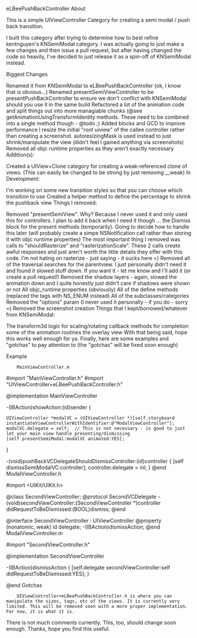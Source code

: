 eLBeePushBackController
        About

This is a simple UIViewController Category for creating a semi modal / push back transition.

I built this category after trying to determine how to best refine kentnguyen's KNSemiModal category. I was actually going to just make a few changes and then issue a pull request, but after having changed the code so heavily, I've decided to just release it as a spin-off of KNSemiModal instead.

Biggest Changes

Renamed it from KNSemiModal to eLBeePushBackController (ok, I know that is obvious...)
Renamed presentSemiViewController to be presentPushBackController to ensure we don't conflict with KNSemiModal should you use it in the same build
Refactored a lot of the animation code and split things out into more managiable chunks (@see getAnimationUsingTransformIdentity methods. These need to be combined into a single method though - @todo ;)
Added blocks and GCD to improve performance
        I resize the initial "root uiview" of the callee controller rather than creating a screenshot. autoresizingMask is used instead to just shrink/manipulate the view (didn't feel I gained anything via screenshots)
Removed all objc runtime properties as they aren't exactly necessary
Addition(s):

Created a UIView+Clone category for creating a weak-referenced clone of views. (This can easily be changed to be strong by just removing __weak)
In Development:

I'm working on some new transition styles so that you can choose which transition to use
Created a helper method to define the percentage to shrink the pushback view
        Things I removed:

Removed "presentSemiView". Why? Because I never used it and only used this for controllers. I plan to add it back when I need it though ...
the Dismiss block for the present methods (temporarily). Going to decide how to handle this later (will probably create a simpe NSNotification call rather than storing it with objc runtime properties)
The most important thing I removed was calls to "shouldRasterize" and "rasterizationScale". These 2 calls create awful responses and just aren't worth the little details they offer with this code. I'm not hating on rasterize - just saying - it sucks here =)
Removed all of the traversal searches for the parentview. I just personally didn't need it and found it slowed stuff down. If you want it - let me know and I'll add it (or create a pull request!)
Removed the shadow layers - again, slowed the animation down and I quite honestly just didn't care if shadows were shown or not
All objc_runtime properties (obviously)
All of the define methods (replaced the tags with NS_ENUM instead)
All of the subclasses/categories
        Removed the "options" param (I never used it personally - if you do - sorry =)
Removed the screenshot creation
Things that I kept/borrowed/whatever from KNSemiModal:

The transform3d logic for scaling/rotating
        callback methods for completion
        some of the animation routines
the overlay view
        With that being said, hope this works well enough for ya. Finally, here are some examples and "gotchas" to pay attention to (the "gotchas" will be fixed soon enough)

Example

        MainViewController.m

#import "MainViewController.h"
#import "UIViewController+eLBeePushBackController.h"

@implementation MainViewController

-(IBAction)showAction:(id)sender {

    UIViewController *modalVC = (UIViewController *)[self.storyboard instantiateViewControllerWithIdentifier:@"ModalViewController"];
    modalVC.delegate = self;  // This is not necessary - is good to just let your main view handle presenting/dismissing
    [self presentSemiModal:modalVC animated:YES];
}

-(void)pushBackVCDelegateShouldDismissController:(id)controller {
    [self dismissSemiModalVC:controller];
    controller.delegate = nil;
}
@end
ModalViewController.h

#import <UIKit/UIKit.h>

@class SecondViewController;
@protocol SecondVCDelegate <NSObject>
-(void)secondViewController:(SecondViewController *)controller didRequestToBeDismissed:(BOOL)dismiss;
@end


@interface SecondViewController : UIViewController
@property (nonatomic, weak) id <SecondVCDelegate> delegate;
-(IBAction)dismissAction;
@end
ModalViewController.m

#import "SecondViewController.h"

@implementation SecondViewController

-(IBAction)dismissAction {
    [self.delegate secondViewController:self didRequestToBeDismissed:YES];
}

@end
Gotchas

        UIViewController+eLBeePushBackController.h is where you can manipulate the sizes, tags, etc of the views. It is currently very limited. This will be removed soon with a more proper implementation. For now, it is what it is.
There is not much comments currently. This, too, should change soon enough.
Thanks, hope you find this useful.
